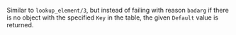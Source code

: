Similar to `lookup_element/3`, but instead of failing with reason `badarg` if
there is no object with the specified `Key` in the table, the given `Default`
value is returned.
